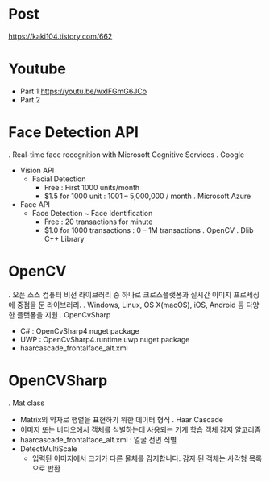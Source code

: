 # Post
https://kaki104.tistory.com/662

# Youtube
- Part 1
  https://youtu.be/wxIFGmG6JCo
- Part 2
  

# Face Detection API
. Real-time face recognition with Microsoft Cognitive Services
. Google
  - Vision API
    + Facial Detection 
      - Free : First 1000 units/month 
      - $1.5 for 1000 unit : 1001 – 5,000,000 / month
. Microsoft Azure
  - Face API
    + Face Detection ~ Face Identification
      - Free : 20 transactions for minute
      - $1.0 for 1000 transactions : 0 – 1M transactions
. OpenCV
. Dlib C++ Library

# OpenCV
. 오픈 소스 컴퓨터 비전 라이브러리 중 하나로 크로스플랫폼과 실시간 이미지 프로세싱에 중점을 둔 라이브러리.
. Windows, Linux, OS X(macOS), iOS, Android 등 다양한 플랫폼을 지원
. OpenCvSharp
  - C# : OpenCvSharp4 nuget package
  - UWP : OpenCvSharp4.runtime.uwp nuget package
  - haarcascade_frontalface_alt.xml

# OpenCVSharp
. Mat class 
  - Matrix의 약자로 행렬을 표현하기 위한 데이터 형식
. Haar Cascade
  - 이미지 또는 비디오에서 객체를 식별하는데 사용되는 기계 학습 객체 감지 알고리즘
  - haarcascade_frontalface_alt.xml : 얼굴 전면 식별
  - DetectMultiScale
    + 입력된 이미지에서 크기가 다른 물체를 감지합니다. 감지 된 객체는 사각형 목록으로 반환
